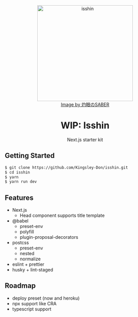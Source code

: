 <div align="center">
  <img src="https://i.loli.net/2019/04/08/5caac418e0bfe.png" width="300" alt="isshin" />
</div>
<div align="center">
  <a href="https://www.pixiv.net/member.php?id=14591247">Image by 灼眼のSABER</a>
</div>
<h1 align="center">WIP: Isshin</h1>
<p align="center">Next.js starter kit</p>

## Getting Started

```bash
$ git clone https://github.com/Kingsley-Don/isshin.git
$ cd isshin
$ yarn
$ yarn run dev
```

## Features

- Next.js
  - Head component supports title template
- @babel
  - preset-env
  - polyfill
  - plugin-proposal-decorators
- postcss
  - preset-env
  - nested
  - normalize
- eslint + prettier
- husky + lint-staged

## Roadmap

- deploy preset (now and heroku)
- npx support like CRA 
- typescript support 
